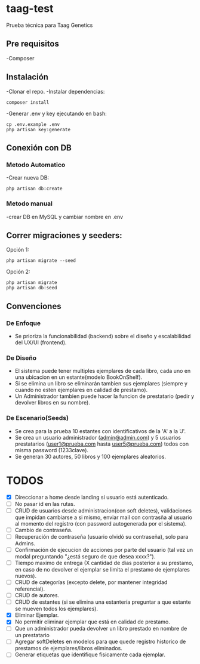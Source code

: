 # taag-test
 
Prueba técnica para Taag Genetics

## Pre requisitos
-Composer

## Instalación

-Clonar el repo.
-Instalar dependencias:
```
composer install
```

-Generar .env y key ejecutando en bash:
```
cp .env.example .env
php artisan key:generate
```

## Conexión con DB
### Metodo Automatico
-Crear nueva DB:
```
php artisan db:create
```
### Metodo manual
-crear DB en MySQL y cambiar nombre en .env 


## Correr migraciones y seeders:

Opción 1:
```
php artisan migrate --seed
```
Opción 2:
```
php artisan migrate
php artisan db:seed
```
## Convenciones
### De Enfoque
- Se prioriza la funcionabilidad (backend) sobre el diseño y escalabilidad del UX/UI (frontend).

### De Diseño
- El sistema puede tener multiples ejemplares de cada libro, cada uno en una ubicacion en un estante(modelo BookOnShelf).
- Si se elimina un libro se eliminarán tambien sus ejemplares (siempre y cuando no esten ejemplares en calidad de prestamo).
- Un Administrador tambien puede hacer la funcion de prestatario (pedir y devolver libros en su nombre).

### De Escenario(Seeds)
- Se crea para la prueba 10 estantes con identificativos de la 'A' a la 'J'.
- Se crea un usuario administrador (admin@admin.com) y 5 usuarios prestatarios (user1@prueba.com hasta user5@prueba.com) todos con misma password (1233clave).
- Se generan 30 autores, 50 libros y 100 ejemplares aleatorios.


# TODOS

- [x] Direccionar a home desde landing si usuario está autenticado.
- [ ] No pasar id en las rutas.
- [ ] CRUD de usuarios desde administracion(con soft deletes), validaciones que impidan cambiarse a si mismo, enviar mail con contrasña al usuario al momento del registro (con password autogenerada por el sistema). 
- [ ] Cambio de contraseña.
- [ ] Recuperación de contraseña (usuario olvidó su contraseña), solo para Admins.
- [ ] Confirmación de ejecucion de acciones por parte del usuario (tal vez un modal preguntando "¿está seguro de que desea xxxx?").
- [ ] Tiempo maximo de entrega (X cantidad de dias posterior a su prestamo, en caso de no devolver el ejemplar se limita el prestamo de ejemplares nuevos).
- [ ] CRUD de categorías (excepto delete, por mantener integridad referencial).
- [ ] CRUD de autores.
- [ ] CRUD de estantes (si se elimina una estantería preguntar a que estante se mueven todos los ejemplares).
- [x] Eliminar Ejemplar.
- [x] No permitir eliminar ejemplar que está en calidad de prestamo.
- [ ] Que un administrador pueda devolver un libro prestado en nombre de un prestatario
- [ ] Agregar softDeletes en modelos para que quede registro historico de prestamos de ejemplares/libros eliminados.
- [ ] Generar etiquetas que identifique fisicamente cada ejemplar.
